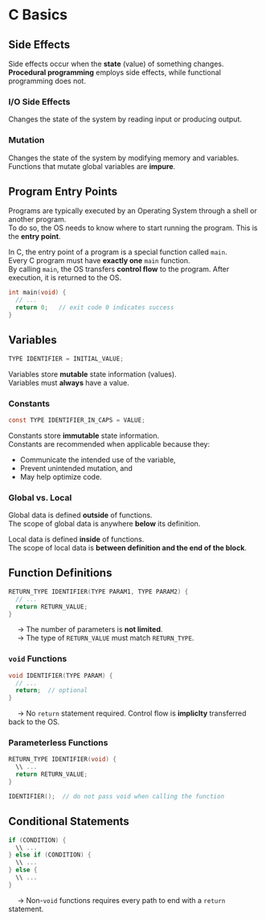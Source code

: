 # C Basics

## Side Effects
Side effects occur when the **state** (value) of something changes. <br>
**Procedural programming** employs side effects, while functional programming does not. 

### I/O Side Effects
Changes the state of the system by reading input or producing output. 
### Mutation
Changes the state of the system by modifying memory and variables. <br>
Functions that mutate global variables are **impure**. 

## Program Entry Points 
Programs are typically executed by an Operating System through a shell or another program. <br>
To do so, the OS needs to know where to start running the program. This is the **entry point**. <br>

In C, the entry point of a program is a special function called `main`. <br>
Every C program must have **exactly one** `main` function. <br>
By calling `main`, the OS transfers **control flow** to the program. After execution, it is returned to the OS. 
```C
int main(void) {
  // ...
  return 0;   // exit code 0 indicates success
}

```

## Variables
```C
TYPE IDENTIFIER = INITIAL_VALUE;

```
Variables store **mutable** state information (values). <br>
Variables must **always** have a value. 

### Constants 
```C
const TYPE IDENTIFIER_IN_CAPS = VALUE; 

```
Constants store **immutable** state information. <br>
Constants are recommended when applicable because they:
- Communicate the intended use of the variable,
- Prevent unintended mutation, and
- May help optimize code.

### Global vs. Local
Global data is defined **outside** of functions. <br>
The scope of global data is anywhere **below** its definition. <br>

Local data is defined **inside** of functions. <br>
The scope of local data is **between definition and the end of the block**. 

## Function Definitions
```C
RETURN_TYPE IDENTIFIER(TYPE PARAM1, TYPE PARAM2) {
  // ...
  return RETURN_VALUE;
}

```
&emsp; → The number of parameters is **not limited**. <br>
&emsp; → The type of `RETURN_VALUE` must match `RETURN_TYPE`.

### `void` Functions
```C
void IDENTIFIER(TYPE PARAM) {
  // ...
  return;  // optional
}

```
&emsp; → No `return` statement required. Control flow is **impliclty** transferred back to the OS. 

### Parameterless Functions
```C
RETURN_TYPE IDENTIFIER(void) {
  \\ ...
  return RETURN_VALUE;
}

IDENTIFIER();  // do not pass void when calling the function

```

## Conditional Statements
```C
if (CONDITION) {
  \\ ...
} else if (CONDITION) {
  \\ ...
} else {
  \\ ...
}
```
&emsp; → Non-`void` functions requires every path to end with a `return` statement. 
